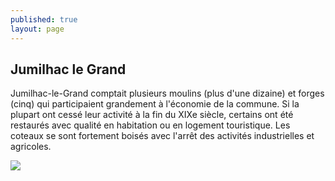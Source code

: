 ```yaml
---
published: true
layout: page
---
```

## Jumilhac le Grand

Jumilhac-le-Grand comptait plusieurs moulins (plus d'une dizaine) et forges (cinq) qui participaient grandement à l'économie de la commune. Si la plupart ont cessé leur activité à la fin du XIXe siècle, certains ont été restaurés avec qualité en habitation ou en logement touristique. Les coteaux se sont fortement boisés avec l'arrêt des activités industrielles et agricoles.

![]({{site.baseurl}}/data/images/3/histoire/03_HISTOIRE_POPCP11.jpg)
